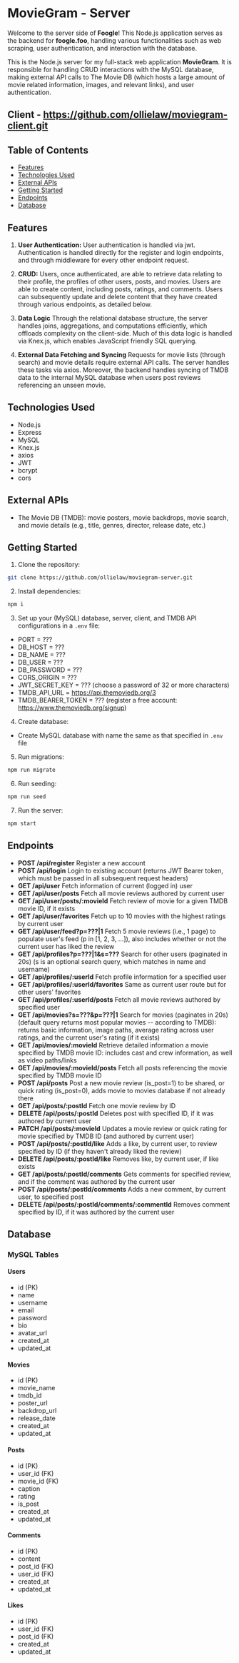 # MovieGram - Server

Welcome to the server side of **Foogle**! This Node.js application serves as the backend for **foogle.foo**, handling various functionalities such as web scraping, user authentication, and interaction with the database.

This is the Node.js server for my full-stack web application **MovieGram**. It is responsible for
handling CRUD interactions with the MySQL database, making external API calls to The Movie DB (which
hosts a large amount of movie related information, images, and relevant links), and user authentication.

## Client - https://github.com/ollielaw/moviegram-client.git

## Table of Contents

- [Features](#features)
- [Technologies Used](#technologies-used)
- [External APIs](#external-apis)
- [Getting Started](#getting-started)
- [Endpoints](#endpoints)
- [Database](#database)

## Features

1. **User Authentication:**
   User authentication is handled via jwt. Authentication is handled directly for the register and
   login endpoints, and through middleware for every other endpoint request.

2. **CRUD:**
   Users, once authenticated, are able to retrieve data relating to their profile, the profiles of
   other users, posts, and movies. Users are able to create content, including posts, ratings,
   and comments. Users can subsequently update and delete content that they have created through
   various endpoints, as detailed below.

3. **Data Logic**
   Through the relational database structure, the server handles joins, aggregations, and computations
   efficiently, which offloads complexity on the client-side. Much of this data logic is handled via
   Knex.js, which enables JavaScript friendly SQL querying.

4. **External Data Fetching and Syncing**
   Requests for movie lists (through search) and movie details require external API calls. The server
   handles these tasks via axios. Moreover, the backend handles syncing of TMDB data to the internal
   MySQL database when users post reviews referencing an unseen movie.

## Technologies Used

- Node.js
- Express
- MySQL
- Knex.js
- axios
- JWT
- bcrypt
- cors

## External APIs

- The Movie DB (TMDB): movie posters, movie backdrops, movie search, and movie details (e.g., title,
  genres, director, release date, etc.)

## Getting Started

1. Clone the repository:

```bash
git clone https://github.com/ollielaw/moviegram-server.git
```

2. Install dependencies:

```bash
npm i
```

3. Set up your (MySQL) database, server, client, and TMDB API configurations in a `.env` file:

- PORT = ???
- DB_HOST = ???
- DB_NAME = ???
- DB_USER = ???
- DB_PASSWORD = ???
- CORS_ORIGIN = ???
- JWT_SECRET_KEY = ??? (choose a password of 32 or more characters)
- TMDB_API_URL = https://api.themoviedb.org/3
- TMDB_BEARER_TOKEN = ??? (register a free account: https://www.themoviedb.org/signup)

4. Create database:

- Create MySQL database with name the same as that specified in `.env` file

5. Run migrations:

```bash
npm run migrate
```

6. Run seeding:

```bash
npm run seed
```

7. Run the server:

```bash
npm start
```

## Endpoints

- **POST /api/register** Register a new account
- **POST /api/login** Login to existing account (returns JWT Bearer token, which must be passed in
  all subsequent request headers)
- **GET /api/user** Fetch information of current (logged in) user
- **GET /api/user/posts** Fetch all movie reviews authored by current user
- **GET /api/user/posts/:movieId** Fetch review of movie for a given TMDB movie ID, if it exists
- **GET /api/user/favorites** Fetch up to 10 movies with the highest ratings by current user
- **GET /api/user/feed?p=???|1** Fetch 5 movie reviews (i.e., 1 page) to populate user's feed (p in
  [1, 2, 3, ...]), also includes whether or not the current user has liked the review
- **GET /api/profiles?p=???|1&s=???** Search for other users (paginated in 20s) (s is an optional
  search query, which matches in name and username)
- **GET /api/profiles/:userId** Fetch profile information for a specified user
- **GET /api/profiles/:userId/favorites** Same as current user route but for other users' favorites
- **GET /api/profiles/:userId/posts** Fetch all movie reviews authored by specified user
- **GET /api/movies?s=???&p=???|1** Search for movies (paginates in 20s) (default query returns most
  popular movies -- according to TMDB): returns basic information, image paths, average rating across
  user ratings, and the current user's rating (if it exists)
- **GET /api/movies/:movieId** Retrieve detailed information a movie specified by TMDB movie ID:
  includes cast and crew information, as well as video paths/links
- **GET /api/movies/:movieId/posts** Fetch all posts referencing the movie specified by TMDB movie ID
- **POST /api/posts** Post a new movie review (is_post=1) to be shared, or quick rating (is_post=0),
  adds movie to movies database if not already there
- **GET /api/posts/:postId** Fetch one movie review by ID
- **DELETE /api/posts/:postId** Deletes post with specified ID, if it was authored by current user
- **PATCH /api/posts/:movieId** Updates a movie review or quick rating for movie specified by TMDB
  ID (and authored by current user)
- **POST /api/posts/:postId/like** Adds a like, by current user, to review specified by ID (if they
  haven't already liked the review)
- **DELETE /api/posts/:postId/like** Removes like, by current user, if like exists
- **GET /api/posts/:postId/comments** Gets comments for specified review, and if the comment was
  authored by the current user
- **POST /api/posts/:postId/comments** Adds a new comment, by current user, to specified post
- **DELETE /api/posts/:postId/comments/:commentId** Removes comment specified by ID, if it was
  authored by the current user

## Database

### MySQL Tables

#### Users

- id (PK)
- name
- username
- email
- password
- bio
- avatar_url
- created_at
- updated_at

#### Movies

- id (PK)
- movie_name
- tmdb_id
- poster_url
- backdrop_url
- release_date
- created_at
- updated_at

#### Posts

- id (PK)
- user_id (FK)
- movie_id (FK)
- caption
- rating
- is_post
- created_at
- updated_at

#### Comments

- id (PK)
- content
- post_id (FK)
- user_id (FK)
- created_at
- updated_at

#### Likes

- id (PK)
- user_id (FK)
- post_id (FK)
- created_at
- updated_at

